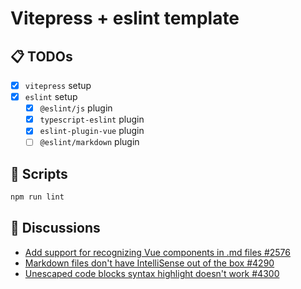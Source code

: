 # Vitepress + eslint template

## 📋 TODOs
- [x] `vitepress` setup
- [x] `eslint` setup
  - [x] `@eslint/js` plugin
  - [x] `typescript-eslint` plugin
  - [x] `eslint-plugin-vue` plugin
  - [ ] `@eslint/markdown` plugin

## 📜 Scripts 

```bash
npm run lint
```

## 🤝 Discussions

- [Add support for recognizing Vue components in .md files #2576](https://github.com/vuejs/eslint-plugin-vue/issues/2576)
- [Markdown files don't have IntelliSense out of the box #4290](https://github.com/vuejs/vitepress/issues/4290)
- [Unescaped code blocks syntax highlight doesn't work #4300](https://github.com/vuejs/vitepress/issues/4300)
